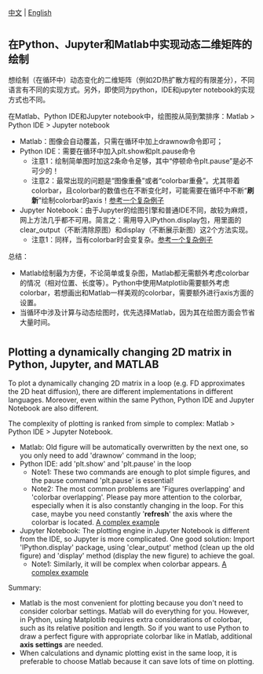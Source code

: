 <!--! 寻找的是标题。正文直接写标题后即可 -->
<div>
  <a href="#中文">中文</a> |
  <a href="#english">English</a>
</div>

<!-- Chinese VERSION -->

<h1 id="中文"> </h1>   <!--! 里面是标题: 可以没有标题 -->

## 在Python、Jupyter和Matlab中实现动态二维矩阵的绘制

想绘制（在循环中）动态变化的二维矩阵（例如2D热扩散方程的有限差分），不同语言有不同的实现方式。另外，即使同为python，IDE和jupyter notebook的实现方式也不同。

在Matlab、Python IDE和Jupyter notebook中，绘图按从简到繁排序：Matlab > Python IDE > Jupyter notebook

- Matlab：图像会自动覆盖，只需在循环中加上drawnow命令即可；
- Python IDE：需要在循环中加入plt.show和plt.pause命令
  - 注意1：绘制简单图时加这2条命令足够，其中“停顿命令plt.pause”是必不可少的！
  - 注意2：最常出现的问题是“图像重叠”或者“colorbar重叠”。尤其带着colorbar，且colorbar的数值也在不断变化时，可能需要在循环中不断“**刷新**”绘制colorbar的axis！[参考一个复杂例子](https://github.com/EZ4BYG/Numerical_Modelling_Geophysics/blob/main/Exercise%201/e1_python.py)
- Jupyter Notebook：由于Jupyter的绘图引擎和普通IDE不同，故较为麻烦，网上方法几乎都不可用。简言之：需用导入IPython.display包，用里面的clear_output（不断清除原图）和display（不断展示新图）这2个方法实现。
  - 注意1：同样，当有colorbar时会变复杂。[参考一个复杂例子](https://github.com/EZ4BYG/Numerical_Modelling_Geophysics/blob/main/Exercise%201/e1_jupyter.ipynb)

总结：
- Matlab绘制最为方便，不论简单或复杂图，Matlab都无需额外考虑colorbar的情况（相对位置、长度等）。Python中使用Matplotlib需要额外考虑colorbar，若想画出和Matlab一样美观的colorbar，需要额外进行axis方面的设置。
- 当循环中涉及计算与动态绘图时，优先选择Matlab，因为其在绘图方面会节省大量时间。

<h1 id="english"> </h1>   <!--! 里面是标题: 可以没有标题 -->

## Plotting a dynamically changing 2D matrix in Python, Jupyter, and MATLAB

To plot a dynamically changing 2D matrix in a loop (e.g. FD approximates the 2D heat diffusion), there are different implementations in different languages. Moreover, even within the same Python, Python IDE and Jupyter Notebook are also different. 

The complexity of plotting is ranked from simple to complex: Matlab > Python IDE > Jupyter Notebook.

- Matlab: Old figure will be automatically overwritten by the next one, so you only need to add 'drawnow' command in the loop;
- Python IDE: add 'plt.show' and 'plt.pause' in the loop
  - Note1: These two commands are enough to plot simple figures, and the pause command 'plt.pause' is essential!
  - Note2: The most common problems are 'Figures overlapping' and 'colorbar overlapping'. Please pay more attention to the colorbar, especially when it is also constantly changing in the loop. For this case, maybe you need constantly '**refresh**' the axis where the colorbar is located. [A complex example](https://github.com/EZ4BYG/Numerical_Modelling_Geophysics/blob/main/Exercise%201/e1_python.py)
- Jupyter Notebook: The plotting engine in Jupyter Notebook is different from the IDE, so Jupyter is more complicated. One good solution: Import 'IPython.display' package, using 'clear_output' method (clean up the old figure) and 'display' method (display the new figure) to achieve the goal. 
  - Note1: Similarly, it will be complex when colorbar appears. [A complex example](https://github.com/EZ4BYG/Numerical_Modelling_Geophysics/blob/main/Exercise%201/e1_jupyter.ipynb)
  
Summary:
- Matlab is the most convenient for plotting because you don't need to consider colorbar settings. Matlab will do everything for you. However, in Python, using Matplotlib requires extra considerations of colorbar, such as its relative position and length. So if you want to use Python to draw a perfect figure with appropriate colorbar like in Matlab, additional **axis settings** are needed. 
- When calculations and dynamic plotting exist in the same loop, it is preferable to choose Matlab because it can save lots of time on plotting.
